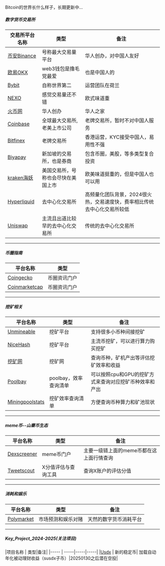 Bitcoin的世界长什么样子，长期更新中...


##### 数字货币交易所

|交易所平台名称   | 类型|备注|
|----- | -----|-----|
|[币安Binance][1] | 号称最大交易量平台|华人创办，对中国人友好|
|[欧易OKX][3]  | web3钱包是撸毛党最爱|也是中国人的|
|[Bybit][4]  | 自称世界第二|运营团队在荷兰|
|[NEXO][5]  |感觉交易量还不错|欧式味道重|
|[火币网][6]  |华人创办|华人之家|
|[Coinbase][7]  |全球最大交易所,老美上市公司|老牌交易所，暂时不对中国人服务|
|[Bitfinex][8]  |老牌交易所|香港运营，KYC接受中国人，易用性不强|
|[Biyapay][9]  |新加坡的交易所，也是券商|包含币圈，美股，等多类型复合投资|
|[kraken海妖][21]  |美国交易所，号称也会尽快在美国上市|欧美味道挺重的，但是中国人也可以用|
|[Hyperliquid][30]  |去中心化交易所|高频量化团队背景，2024很火热，交易速度快，费率相比传统去中心化交易所较低|
|[Uniswap ][31]  |主流且出道比较早的去中心化交易所|传统的去中心化交易所|

---

##### 币圈指南

|平台名称   | 类型|
|----- | -----|
|[Coingecko][10] | 币圈资讯门户|
|[Coinmarketcap][11] | 币圈资讯门户|

---

##### 挖矿相关

|平台名称   | 类型|备注|
|----- | -----|-----|
|[Unmineable][12] | 挖矿平台|支持很多小币种间接挖矿|
|[NiceHash][13] | 挖矿平台|主流币挖矿，可以进行算力购买挖矿|
|[挖矿网][14] | 挖矿网|查询币种，矿机产出等评估挖矿效率和收益|
|[Poolbay][15] | poolbay，效率查询清单|可以按照cpu和GPU的挖矿方式来查询对应挖矿币种效率和产出|
|[Miningpoolstats][16] | 挖矿效率查询清单|方便查询币种算力和矿池现状|

---

##### meme币--山寨币生态

|平台名称   | 类型|备注|
|----- | -----|-----|
|[Dexscreener][20] | meme币门户|主要一级链上面的meme币都在这上面行情查询|
|[Tweetscout][22] | X分值评估与查询工具|查询X账户的评估分值|

---

##### 消耗和娱乐

|平台名称   | 类型|备注|
|----- | -----|-----|
|[Polymarket][40] | 市场预测和娱乐对赌|天然的数字货币消耗平台|

---

##### Key_Project_2024-2025(关注项目)

|项目名称   | 类型|备注|
|----- | -----|-----|-----|
|[Usdx][51]  | 新的稳定币| 加载自动年化被动理财收益（susdx子币）|20250130之后潜在空投|





[1]: https://www.binance.com/
[3]: https://www.okx.com
[4]: https://www.bybit.com/zh-CN
[5]: https://www.nexo.com

[2]: https://tushare.pro/register?reg=504952
[6]: https://www.htx.com

[7]: https://www.coinbase.com
[8]: https://www.bitfinex.com
[9]: https://www.biyapay.com
[10]: https://www.coingecko.com
[11]: https://coinmarketcap.com
[12]: https://unmineable.com
[13]: https://www.nicehash.com
[14]: https://minersns.com/mining-machine-list/
[15]: https://poolbay.com
[16]: https://miningpoolstats.com
[20]: https://dexscreener.com/

[21]: https://www.kraken.com
[22]: https://app.tweetscout.io/
[30]: https://app.hyperliquid.xyz/trade
[31]: https://app.uniswap.org/

[40]: https://polymarket.com/

[51]: https://usdx.money/

